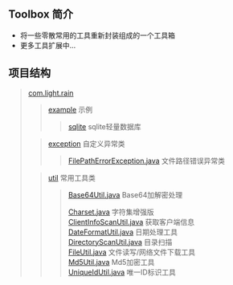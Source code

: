 ## Toolbox 简介

- 将一些零散常用的工具重新封装组成的一个工具箱
- 更多工具扩展中...

## 项目结构

> [com.light.rain](src%2Fmain%2Fjava%2Fcom%2Flight%2Frain)
> > [example](src%2Fmain%2Fjava%2Fcom%2Flight%2Frain%2Fexample) 示例
> > > [sqlite](src%2Fmain%2Fjava%2Fcom%2Flight%2Frain%2Fexample%2Fsqlite) sqlite轻量数据库</br>
>
> > [exception](src%2Fmain%2Fjava%2Fcom%2Flight%2Frain%2Fexception) 自定义异常类
> > > [FilePathErrorException.java](src%2Fmain%2Fjava%2Fcom%2Flight%2Frain%2Fexception%2FFilePathErrorException.java)
> > 文件路径错误异常类</br>
>
> > [util](src%2Fmain%2Fjava%2Fcom%2Flight%2Frain%2Futil) 常用工具类
> > > [Base64Util.java](src%2Fmain%2Fjava%2Fcom%2Flight%2Frain%2Futil%2FBase64Util.java) Base64加解密处理</br>
> > > 
> > > [Charset.java](src%2Fmain%2Fjava%2Fcom%2Flight%2Frain%2Futil%2FCharset.java) 字符集增强版</br>
> > > [ClientInfoScanUtil.java](src%2Fmain%2Fjava%2Fcom%2Flight%2Frain%2Futil%2FClientInfoScanUtil.java)
> > 获取客户端信息</br>
> > > [DateFormatUtil.java](src%2Fmain%2Fjava%2Fcom%2Flight%2Frain%2Futil%2FDateFormatUtil.java) 日期处理工具</br>
> > > [DirectoryScanUtil.java](src%2Fmain%2Fjava%2Fcom%2Flight%2Frain%2Futil%2FDirectoryScanUtil.java) 目录扫描</br>
> > > [FileUtil.java](src%2Fmain%2Fjava%2Fcom%2Flight%2Frain%2Futil%2FFileUtil.java) 文件读写/网络文件下载工具</br>
> > > [Md5Util.java](src%2Fmain%2Fjava%2Fcom%2Flight%2Frain%2Futil%2FMd5Util.java) Md5加密工具</br>
> > > [UniqueIdUtil.java](src%2Fmain%2Fjava%2Fcom%2Flight%2Frain%2Futil%2FUniqueIdUtil.java) 唯一ID标识工具</br>